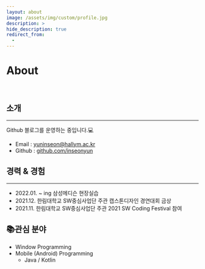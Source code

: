 ```yaml
---
layout: about
image: /assets/img/custom/profile.jpg
description: >
hide_description: true
redirect_from:
  -
---
```


# About

<!--author-->
<br>

## 소개
---
Github 블로그를 운영하는 중입니다.💻  

+ Email : yuninseon@hallym.ac.kr
+ Github : [github.com/inseonyun](https://github.com/inseonyun)

## 경력 & 경험
---
+ 2022.01. ~ ing 삼성메디슨 현장실습
+ 2021.12. 한림대학교 SW중심사업단 주관 캡스톤디자인 경연대회 금상
+ 2021.11. 한림대학교 SW중심사업단 주관 2021 SW Coding Festival 참여

📚**관심 분야**
---
+ Window Programming
+ Mobile (Android) Programming
  + Java / Kotlin

